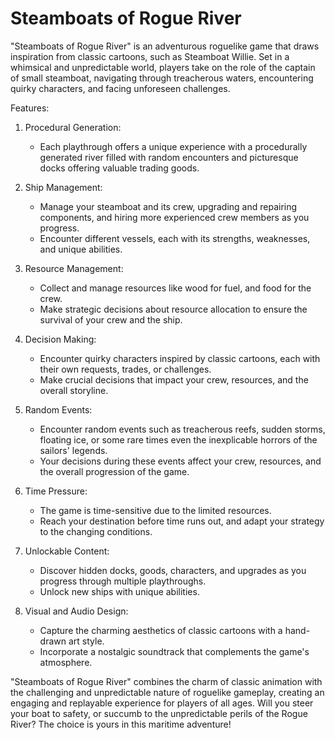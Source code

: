# Steamboats of Rogue River

"Steamboats of Rogue River" is an adventurous roguelike game that draws inspiration from classic cartoons, such as Steamboat Willie. Set in a whimsical and unpredictable world, players take on the role of the captain of small steamboat, navigating through treacherous waters, encountering quirky characters, and facing unforeseen challenges.

Features:

1. Procedural Generation:
    * Each playthrough offers a unique experience with a procedurally generated river filled with random encounters and picturesque docks offering valuable trading goods.

1. Ship Management:
    * Manage your steamboat and its crew, upgrading and repairing components, and hiring more experienced crew members as you progress.
    * Encounter different vessels, each with its strengths, weaknesses, and unique abilities.

1. Resource Management:
    * Collect and manage resources like wood for fuel, and food for the crew.
    * Make strategic decisions about resource allocation to ensure the survival of your crew and the ship.

1. Decision Making:
    * Encounter quirky characters inspired by classic cartoons, each with their own requests, trades, or challenges.
    * Make crucial decisions that impact your crew, resources, and the overall storyline.

1. Random Events:
    * Encounter random events such as treacherous reefs, sudden storms, floating ice, or some rare times even the inexplicable horrors of the sailors' legends.
    * Your decisions during these events affect your crew, resources, and the overall progression of the game.

1. Time Pressure:
    * The game is time-sensitive due to the limited resources.
    * Reach your destination before time runs out, and adapt your strategy to the changing conditions.

1. Unlockable Content:
    * Discover hidden docks, goods, characters, and upgrades as you progress through multiple playthroughs.
    * Unlock new ships with unique abilities.

1. Visual and Audio Design:
    * Capture the charming aesthetics of classic cartoons with a hand-drawn art style.
    * Incorporate a nostalgic soundtrack that complements the game's atmosphere.

"Steamboats of Rogue River" combines the charm of classic animation with the challenging and unpredictable nature of roguelike gameplay, creating an engaging and replayable experience for players of all ages. Will you steer your boat to safety, or succumb to the unpredictable perils of the Rogue River? The choice is yours in this maritime adventure!
